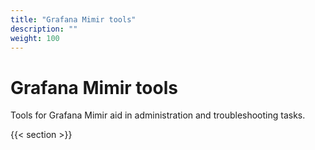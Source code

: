 ```yaml
---
title: "Grafana Mimir tools"
description: ""
weight: 100
---
```


# Grafana Mimir tools

Tools for Grafana Mimir aid in administration and troubleshooting tasks.

{{< section >}}

